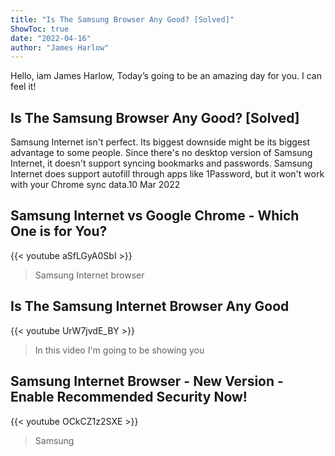 ```yaml
---
title: "Is The Samsung Browser Any Good? [Solved]"
ShowToc: true 
date: "2022-04-16"
author: "James Harlow" 
---
```


Hello, iam James Harlow, Today’s going to be an amazing day for you. I can feel it!
## Is The Samsung Browser Any Good? [Solved]
Samsung Internet isn't perfect. Its biggest downside might be its biggest advantage to some people. Since there's no desktop version of Samsung Internet, it doesn't support syncing bookmarks and passwords. Samsung Internet does support autofill through apps like 1Password, but it won't work with your Chrome sync data.10 Mar 2022

## Samsung Internet vs Google Chrome - Which One is for You?
{{< youtube aSfLGyA0SbI >}}
>Samsung Internet browser

## Is The Samsung Internet Browser Any Good
{{< youtube UrW7jvdE_BY >}}
>In this video I'm going to be showing you 

## Samsung Internet Browser - New Version - Enable Recommended Security Now!
{{< youtube OCkCZ1z2SXE >}}
>Samsung

